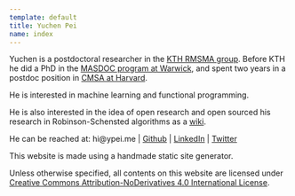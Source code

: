 ```yaml
---
template: default
title: Yuchen Pei
name: index
---
```


Yuchen is a postdoctoral researcher in the [KTH RMSMA group](https://www.math.kth.se/RMSMA/).
Before KTH he did a PhD in the [MASDOC program at Warwick](https://warwick.ac.uk/fac/sci/masdoc), and spent two years in a postdoc position in [CMSA at Harvard](http://cmsa.fas.harvard.edu).

He is interested in machine learning and functional programming.

He is also interested in the idea of open research and open sourced his research in Robinson-Schensted algorithms as a [wiki](https://toywiki.xyz).

He can be reached at:
&#104;&#105;&#64;&#121;&#112;&#101;&#105;&#46;&#109;&#101; | [Github](https://github.com/ycpei) | [LinkedIn](https://www.linkedin.com/in/ycpei/) | [Twitter](https://twitter.com/_ypei)

This website is made using a handmade static site generator.

Unless otherwise specified, all contents on this website are licensed under [Creative Commons Attribution-NoDerivatives 4.0 International License](https://creativecommons.org/licenses/by-nd/4.0/).
